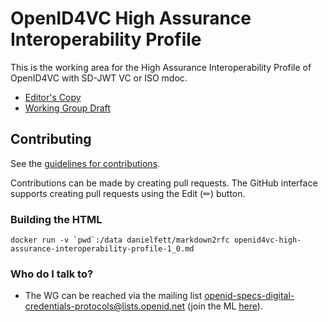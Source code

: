 # OpenID4VC High Assurance Interoperability Profile

This is the working area for the High Assurance Interoperability Profile of OpenID4VC with SD-JWT VC or ISO mdoc.

* [Editor's Copy](https://openid.github.io/OpenID4VC-HAIP/openid4vc-high-assurance-interoperability-profile-wg-draft.html)
* [Working Group Draft](https://openid.net/specs/openid4vc-high-assurance-interoperability-profile-1_0.html)

## Contributing

See the
[guidelines for contributions](CONTRIBUTING.md).

Contributions can be made by creating pull requests.
The GitHub interface supports creating pull requests using the Edit (✏) button.

### Building the HTML

```
docker run -v `pwd`:/data danielfett/markdown2rfc openid4vc-high-assurance-interoperability-profile-1_0.md
```

### Who do I talk to?

- The WG can be reached via the mailing list [openid-specs-digital-credentials-protocols@lists.openid.net](mailto:openid-specs-digital-credentials-protocols@lists.openid.net) (join the ML [here](https://lists.openid.net/mailman/listinfo/openid-specs-digital-credentials-protocols)).
